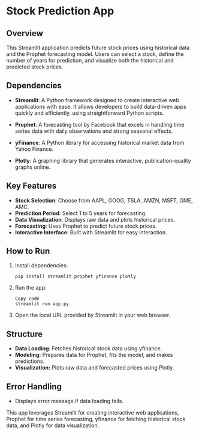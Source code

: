 # Stock Prediction App

## Overview
This Streamlit application predicts future stock prices using historical data and the Prophet forecasting model. Users can select a stock, define the number of years for prediction, and visualize both the historical and predicted stock prices.

## Dependencies
- **Streamlit**: A Python framework designed to create interactive web applications with ease. It allows developers to build data-driven apps quickly and efficiently, using straightforward Python scripts.

- **Prophet**: A forecasting tool by Facebook that excels in handling time series data with daily observations and strong seasonal effects.

- **yFinance**: A Python library for accessing historical market data from Yahoo Finance.

- **Plotly**: A graphing library that generates interactive, publication-quality graphs online.

## Key Features
- **Stock Selection**: Choose from AAPL, GOOG, TSLA, AMZN, MSFT, GME, AMC.
- **Prediction Period**: Select 1 to 5 years for forecasting.
- **Data Visualization**: Displays raw data and plots historical prices.
- **Forecasting**: Uses Prophet to predict future stock prices.
- **Interactive Interface**: Built with Streamlit for easy interaction.

## How to Run
1. Install dependencies:
   ```
   pip install streamlit prophet yfinance plotly
   ```

2. Run the app:
   ```
   Copy code
   streamlit run app.py
   ```
3. Open the local URL provided by Streamlit in your web browser.

## Structure
- **Data Loading**: Fetches historical stock data using yfinance.
- **Modeling:** Prepares data for Prophet, fits the model, and makes predictions.
- **Visualization:** Plots raw data and forecasted prices using Plotly.

## Error Handling
- Displays error message if data loading fails.

This app leverages Streamlit for creating interactive web applications, Prophet for time series forecasting, yfinance for fetching historical stock data, and Plotly for data visualization.
